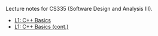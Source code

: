 
Lecture notes for CS335 (Software Design and Analysis III).

* [L1: C++ Basics](./lecture01.md)
* [L1: C++ Basics (cont.)](./lecture02.md)
